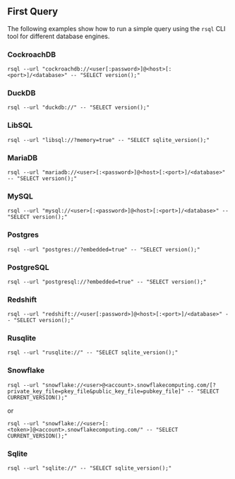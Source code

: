 ## First Query

The following examples show how to run a simple query using the `rsql` CLI tool for different database engines.

### CockroachDB

```shell
rsql --url "cockroachdb://<user[:password>]@<host>[:<port>]/<database>" -- "SELECT version();"
```

### DuckDB

```shell
rsql --url "duckdb://" -- "SELECT version();"
```

### LibSQL

```shell
rsql --url "libsql://?memory=true" -- "SELECT sqlite_version();"
```

### MariaDB

```shell
rsql --url "mariadb://<user>[:<password>]@<host>[:<port>]/<database>" -- "SELECT version();"
```

### MySQL

```shell
rsql --url "mysql://<user>[:<password>]@<host>[:<port>]/<database>" -- "SELECT version();"
```

### Postgres

```shell
rsql --url "postgres://?embedded=true" -- "SELECT version();"
```

### PostgreSQL

```shell
rsql --url "postgresql://?embedded=true" -- "SELECT version();"
```

### Redshift

```shell
rsql --url "redshift://<user[:password>]@<host>[:<port>]/<database>" -- "SELECT version();"
```

### Rusqlite

```shell
rsql --url "rusqlite://" -- "SELECT sqlite_version();"
```

### Snowflake

```shell
rsql --url "snowflake://<user>@<account>.snowflakecomputing.com/[?private_key_file=pkey_file&public_key_file=pubkey_file]" -- "SELECT CURRENT_VERSION();"
```

or

```shell
rsql --url "snowflake://<user>[:<token>]@<account>.snowflakecomputing.com/" -- "SELECT CURRENT_VERSION();"
```

### Sqlite

```shell
rsql --url "sqlite://" -- "SELECT sqlite_version();"
```
